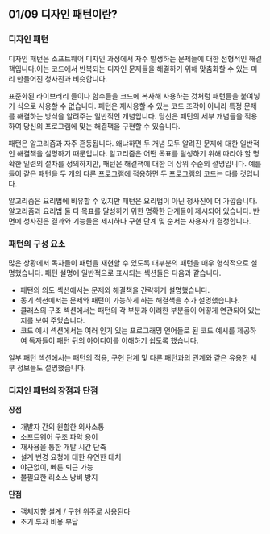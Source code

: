 ## 01/09  디자인 패턴이란?

### 디자인 패턴

디자인 패턴은 소프트웨어 디자인 과정에서 자주 발생하는 문제들에 대한 전형적인 해결책입니다.이는 코드에서 반복되는 디자인 문제들을 해결하기 위해 맞춤화할 수 있는 미리 만들어진 청사진과 비슷합니다.

표준화된 라이브러리 들이나 함수들을 코드에 복사해 사용하는 것처럼 패턴들을 붙여넣기 식으로 사용할 수 없습니다. 패턴은 재사용할 수 있는 코드 조각이 아니라 특정 문제를 해결하는 방식을 알려주는  일반적인 개념입니다. 당신은 패턴의 세부 개념들을 적용하여 당신의 프로그램에 맞는 해결팩을 구현할 수 있습니다.

패턴은 알고리즘과 자주 혼동됩니다. 왜냐하면 두 개념 모두 알려진 문제에 대한 일반적인 해결책을 설명하기 때문입니다. 알고리즘은 어떤 목표를 달성하기 위해 따라야 할 명확한 일련의 절차를 정의하지만, 패턴은 해결책에 대한 더 상위 수준의 설명입니다. 예를 들어 같은 패턴을 두 개의 다른 프로그램에 적용하면 두 프로그램의 코드는 다를 것입니다.

알고리즘은 요리법에 비유할 수 있지만 패턴은 요리법이 아닌 청사진에 더 가깝습니다. 알고리즘과 요리법 둘 다 목표를 달성하기 위한 명확한 단계들이 제시되어 있습니다. 반면에 청사진은 결과와 기능들은 제시하나 구현 단계 및 순서는 사용자가 결정합니다.



###  패턴의 구성 요소

많은 상황에서 독자들이 패턴을 재현할 수 있도록 대부분의 패턴을 매우 형식적으로 설명했습니다. 패턴 설명에 일반적으로 표시되는 섹션들은 다음과 같습니다.

- 패턴의 의도 섹션에서는 문제와 해결책을 간략하게 설명했습니다.
- 동기 섹션에서는 문제와 패턴이 가능하게 하는 해결책을 추가 설명했습니다.
- 클래스의 구조 섹션에서는 패턴의 각 부분과 이러한 부분들이 어떻게 연관되어 있는지를 보여 주었습니다.
- 코드 예시 섹션에서는 여러 인기 있는 프로그래밍 언어들로 된 코드 예시를 제공하여 독자들이 패턴 뒤의 아이디어를 이해하기 쉽도록 했습니다.

일부 패턴 섹션에서는 패턴의 적용, 구현 단계 및 다른 패턴과의 관계와 같은 유용한 세부 정보들도 설명했습니다.



### 디자인 패턴의 장점과 단점

**장점**

- 개발자 간의 원할한 의사소통
- 소프트웨어 구조 파악 용이
- 재사용을 통한 개발 시간 단축
- 설계 변경 요청에 대한 유연한 대처
- 야근없이, 빠른 퇴근 가능
- 불필요한 리소스 낭비 방지



**단점**

- 객체지향 설계 / 구현 위주로 사용된다
- 초기 투자 비용 부담

